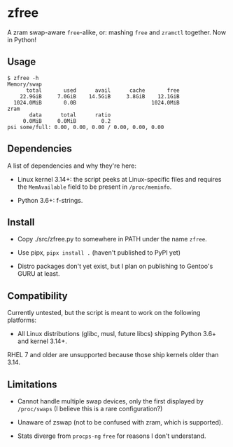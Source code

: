 # zfree

A zram swap-aware `free`-alike, or: mashing `free` and `zramctl` together. Now in Python!

## Usage

```console
$ zfree -h
Memory/swap
      total       used      avail      cache       free
    22.9GiB     7.0GiB    14.5GiB     3.8GiB    12.1GiB
  1024.0MiB       0.0B                        1024.0MiB
zram
       data      total      ratio
     0.0MiB     0.0MiB        0.2
psi some/full: 0.00, 0.00, 0.00 / 0.00, 0.00, 0.00
```

## Dependencies

A list of dependencies and why they're here:

* Linux kernel 3.14+: the script peeks at Linux-specific files and
  requires the `MemAvailable` field to be present in `/proc/meminfo`.

* Python 3.6+: f-strings.

## Install

* Copy ./src/zfree.py to somewhere in PATH under the name `zfree`.

* Use pipx, `pipx install .` (haven't published to PyPI yet)

* Distro packages don't yet exist,
  but I plan on publishing to Gentoo's GURU at least.

## Compatibility

Currently untested, but the script
is meant to work on the following platforms:

* All Linux distributions (glibc, musl, future libcs)
  shipping Python 3.6+ and kernel 3.14+.

RHEL 7 and older are unsupported because those ship kernels older than 3.14.

## Limitations

* Cannot handle multiple swap devices, only the first displayed
  by `/proc/swaps` (I believe this is a rare configuration?)

* Unaware of zswap (not to be confused with zram, which is supported).

* Stats diverge from `procps-ng` `free` for reasons I don't understand.
